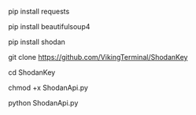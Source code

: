 pip install requests

pip install beautifulsoup4

pip install shodan

git clone https://github.com/VikingTerminal/ShodanKey

cd ShodanKey

chmod +x ShodanApi.py

python ShodanApi.py